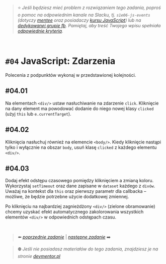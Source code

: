 > :star: *Jeśli będziesz mieć problem z rozwiązaniem tego zadania, poproś o pomoc na odpowiednim kanale na Slacku, tj. `s1e06-js-events` (dotyczy [mentee](https://devmentor.pl/mentoring-javascript/) oraz posiadaczy [kursu JavaScript](https://devmentor.pl/p/javascript-for-beginners/)) lub na [dedykowanej grupie fb](https://www.facebook.com/groups/155234921740033). Pamiętaj, aby treść Twojego wpisu spełniała [odpowiednie kryteria](https://devmentor.pl/jak-prosic-o-pomoc/).*

&nbsp;

# `#04` JavaScript: Zdarzenia


Polecenia z podpunktów wykonaj w przedstawionej kolejności.

## #04.01

Na elementach `<div/>` ustaw nasłuchiwanie na zdarzenie `click`. Kliknięcie na dany element ma powodować dodanie do niego nowej klasy `clicked` (użyj `this` lub `e.currentTarget`).

## #04.02

Kliknięcia nasłuchuj również na elemencie `<body/>`. Kiedy kliknięcie nastąpi tylko i wyłącznie na obszar `body`, usuń klasę `clicked` z każdego elementu `<div/>`.

## #04.03

Dodaj efekt odstępu czasowego pomiędzy kliknięciem a zmianą koloru. Wykorzystaj `setTimeout` oraz dane zapisane w `dataset` każdego z `divów`. Uważaj na kontekst dla `this` oraz pierwszy parametr dla callbacka –  możliwe, że będzie potrzebne użycie dodatkowej zmiennej.

Po kliknięciu na najbardziej zagnieżdżony `<div/>` (zielone obramowanie) chcemy uzyskać efekt automatycznego zakolorowania wszystkich elementów `<div/>` w odpowiednich odstępach czasu.


&nbsp;

> :arrow_left: [*poprzednie zadanie*](./../03) | [*następne zadanie*](./../05) :arrow_right:

> :no_entry: *Jeśli nie posiadasz materiałów do tego zadania, znajdziesz je na stronie [devmentor.pl](https://devmentor.pl/p/js-basics/)*
